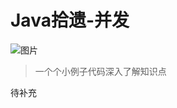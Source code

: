 # Java拾遗-并发

![图片](https://img10.360buyimg.com/img/jfs/t28672/127/683675990/329927/92a7873f/5bfaa95eNedd62559.jpg)

> 一个个小例子代码深入了解知识点

待补充